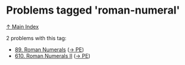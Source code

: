 # Problems tagged 'roman-numeral'

[↑ Main Index](../README.md)

2 problems with this tag:

- [89. Roman Numerals](../problems/89.md) ([→ PE](https://projecteuler.net/problem=89))
- [610. Roman Numerals II](../problems/610.md) ([→ PE](https://projecteuler.net/problem=610))
